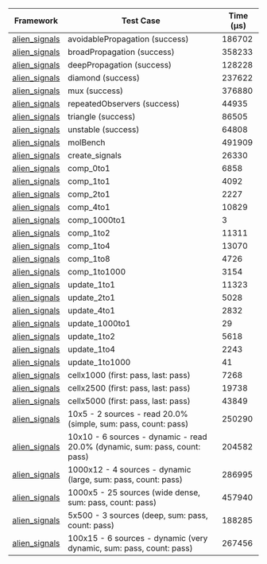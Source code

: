 | Framework | Test Case | Time (μs) |
| --- | --- | --- |
| [alien_signals](https://github.com/medz/alien-signals-dart) | avoidablePropagation (success) | 186702 |
| [alien_signals](https://github.com/medz/alien-signals-dart) | broadPropagation (success) | 358233 |
| [alien_signals](https://github.com/medz/alien-signals-dart) | deepPropagation (success) | 128228 |
| [alien_signals](https://github.com/medz/alien-signals-dart) | diamond (success) | 237622 |
| [alien_signals](https://github.com/medz/alien-signals-dart) | mux (success) | 376880 |
| [alien_signals](https://github.com/medz/alien-signals-dart) | repeatedObservers (success) | 44935 |
| [alien_signals](https://github.com/medz/alien-signals-dart) | triangle (success) | 86505 |
| [alien_signals](https://github.com/medz/alien-signals-dart) | unstable (success) | 64808 |
| [alien_signals](https://github.com/medz/alien-signals-dart) | molBench | 491909 |
| [alien_signals](https://github.com/medz/alien-signals-dart) | create_signals | 26330 |
| [alien_signals](https://github.com/medz/alien-signals-dart) | comp_0to1 | 6858 |
| [alien_signals](https://github.com/medz/alien-signals-dart) | comp_1to1 | 4092 |
| [alien_signals](https://github.com/medz/alien-signals-dart) | comp_2to1 | 2227 |
| [alien_signals](https://github.com/medz/alien-signals-dart) | comp_4to1 | 10829 |
| [alien_signals](https://github.com/medz/alien-signals-dart) | comp_1000to1 | 3 |
| [alien_signals](https://github.com/medz/alien-signals-dart) | comp_1to2 | 11311 |
| [alien_signals](https://github.com/medz/alien-signals-dart) | comp_1to4 | 13070 |
| [alien_signals](https://github.com/medz/alien-signals-dart) | comp_1to8 | 4726 |
| [alien_signals](https://github.com/medz/alien-signals-dart) | comp_1to1000 | 3154 |
| [alien_signals](https://github.com/medz/alien-signals-dart) | update_1to1 | 11323 |
| [alien_signals](https://github.com/medz/alien-signals-dart) | update_2to1 | 5028 |
| [alien_signals](https://github.com/medz/alien-signals-dart) | update_4to1 | 2832 |
| [alien_signals](https://github.com/medz/alien-signals-dart) | update_1000to1 | 29 |
| [alien_signals](https://github.com/medz/alien-signals-dart) | update_1to2 | 5618 |
| [alien_signals](https://github.com/medz/alien-signals-dart) | update_1to4 | 2243 |
| [alien_signals](https://github.com/medz/alien-signals-dart) | update_1to1000 | 41 |
| [alien_signals](https://github.com/medz/alien-signals-dart) | cellx1000 (first: pass, last: pass) | 7268 |
| [alien_signals](https://github.com/medz/alien-signals-dart) | cellx2500 (first: pass, last: pass) | 19738 |
| [alien_signals](https://github.com/medz/alien-signals-dart) | cellx5000 (first: pass, last: pass) | 43849 |
| [alien_signals](https://github.com/medz/alien-signals-dart) | 10x5 - 2 sources - read 20.0% (simple, sum: pass, count: pass) | 250290 |
| [alien_signals](https://github.com/medz/alien-signals-dart) | 10x10 - 6 sources - dynamic - read 20.0% (dynamic, sum: pass, count: pass) | 204582 |
| [alien_signals](https://github.com/medz/alien-signals-dart) | 1000x12 - 4 sources - dynamic (large, sum: pass, count: pass) | 286995 |
| [alien_signals](https://github.com/medz/alien-signals-dart) | 1000x5 - 25 sources (wide dense, sum: pass, count: pass) | 457940 |
| [alien_signals](https://github.com/medz/alien-signals-dart) | 5x500 - 3 sources (deep, sum: pass, count: pass) | 188285 |
| [alien_signals](https://github.com/medz/alien-signals-dart) | 100x15 - 6 sources - dynamic (very dynamic, sum: pass, count: pass) | 267456 |
